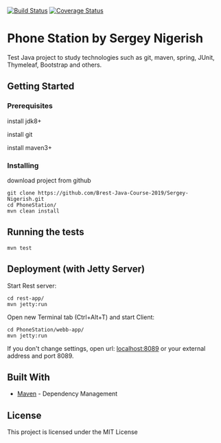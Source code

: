 [![Build Status](https://travis-ci.org/Brest-Java-Course-2019/Sergey-Nigerish.svg?branch=master)](https://travis-ci.org/Brest-Java-Course-2019/Sergey-Nigerish)
[![Coverage Status](https://coveralls.io/repos/github/Brest-Java-Course-2019/Sergey-Nigerish/badge.svg?branch=master)](https://coveralls.io/github/Brest-Java-Course-2019/Sergey-Nigerish?branch=master)

# Phone Station by Sergey Nigerish

Test Java project to study technologies such as git, maven, spring, JUnit, Thymeleaf, Bootstrap and others.

## Getting Started

### Prerequisites

install jdk8+

install git

install maven3+

### Installing

download project from github

```
git clone https://github.com/Brest-Java-Course-2019/Sergey-Nigerish.git
cd PhoneStation/
mvn clean install
```

## Running the tests

```
mvn test
```

## Deployment (with Jetty Server)
Start Rest server:

```
cd rest-app/
mvn jetty:run
```
Open new Terminal tab (Ctrl+Alt+T) and start Client:
```
cd PhoneStation/webb-app/
mvn jetty:run
```
If you don't change settings, open url: [localhost:8089](localhost:8089) or your external address and port 8089.

## Built With

* [Maven](https://maven.apache.org/) - Dependency Management

## License

This project is licensed under the MIT License
